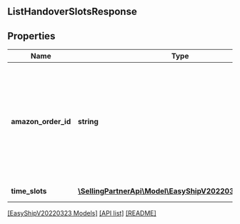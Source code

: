 ## ListHandoverSlotsResponse

## Properties

Name | Type | Description | Notes
------------ | ------------- | ------------- | -------------
**amazon_order_id** | **string** | An Amazon-defined order identifier. Identifies the order that the seller wants to deliver using Amazon Easy Ship. |
**time_slots** | [**\SellingPartnerApi\Model\EasyShipV20220323\TimeSlot[]**](TimeSlot.md) | A list of time slots. |

[[EasyShipV20220323 Models]](../) [[API list]](../../Api) [[README]](../../../README.md)
